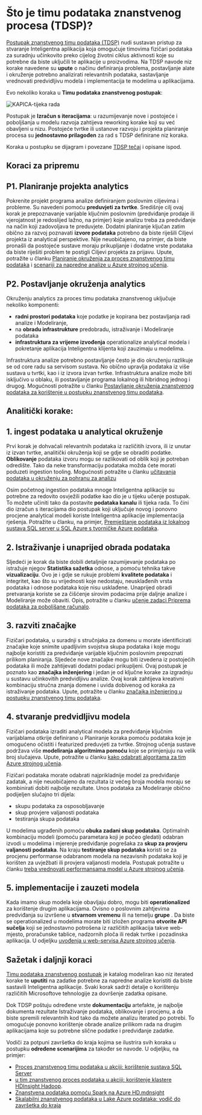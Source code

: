 <properties 
    pageTitle="Što je timu podataka znanstvenog postupak?  | Microsoft Azure" 
    description="Postupak znanstvenog timu podataka je sustavan način za stvaranje Inteligentna aplikacija pod utjecajem napredne analize." 
    services="machine-learning" 
    documentationCenter="" 
    authors="bradsev"
    manager="jhubbard" 
    editor="cgronlun" />

<tags 
    ms.service="machine-learning" 
    ms.workload="data-services" 
    ms.tgt_pltfrm="na" 
    ms.devlang="na" 
    ms.topic="article" 
    ms.date="09/19/2016" 
    ms.author="bradsev" /> 


# <a name="what-is-the-team-data-science-process-tdsp"></a>Što je timu podataka znanstvenog procesa (TDSP)?

[Postupak znanstvenog timu podataka (TDSP)](data-science-process-overview.md) nudi sustavan pristup za stvaranje Inteligentna aplikacija koja omogućuje timovima fizičari podataka za suradnju učinkovito preko cijelog životni ciklus aktivnosti koje su potrebne da biste uključili te aplikacije u proizvodima. Na TDSP navode niz korake navedene su **upute** o načinu definiranja problema, postavljanje alate i okruženje potrebno analizirati relevantnih podataka, sastavljanje vrednovati predvidljivu modela i implementacija te modelima u aplikacijama. 

Evo nekoliko koraka u **Timu podataka znanstvenog postupak**:  

![KAPICA-tijeka rada](./media/machine-learning-data-science-the-cortana-analytics-process/CAP-workflow.png)

Postupak je **Izračun s iteracijama**: u razumijevanje nove i postojeće i poboljšanja u modelu razvoja zahtijeva reworking korake koji su već obavljeni u nizu. Postojeće tvrtke ili ustanove razvoju i projekta planiranje procesa su **jednostavno prilagođen** za rad s TDSP definirane niz koraka. 

Koraka u postupku se dijagram i povezane [TDSP tečaj](https://azure.microsoft.com/documentation/learning-paths/cortana-analytics-process/) i opisane ispod.  

## <a name="preparation-steps"></a>Koraci za pripremu 

## <a name="p1-plan-the-analytics-project"></a>P1. Planiranje projekta analytics 

Pokrenite projekt programa analize definiranjem poslovnim ciljevima i probleme. Su navedeni pomoću **preduvjeti za tvrtke**. Središnje cilj ovaj korak je prepoznavanje varijable ključnim poslovnim (predviđanje prodaje ili vjerojatnost je redoslijed lažno, na primjer) koje analizu treba za predviđanje na način koji zadovoljava te preduvjete. Dodatni planiranje ključan zatim obično za razvoj poznavati **izvore podataka** potrebno da biste riješili Ciljevi projekta iz analytical perspektive. Nije neuobičajeno, na primjer, da biste pronašli da postojeće sustave moraju prikupljanje i dodatne vrste podataka da biste riješiti problem te postigli Ciljevi projekta za prijavu. Upute, potražite u članku [Planiranje okruženja za proces znanstvenog timu podataka](machine-learning-data-science-plan-your-environment.md) i [scenariji za napredne analize u Azure strojnog učenja](machine-learning-data-science-plan-sample-scenarios.md).  

## <a name="p2-setup-analytics-environment"></a>P2. Postavljanje okruženja analytics 

Okruženju analytics za proces timu podataka znanstvenog uključuje nekoliko komponenti: 

- **radni prostori podataka** koje podatke je kopirana bez postavljanja radi analize i Modeliranje, 
- na **obradu infrastrukture** predobradu, istraživanje i Modeliranje podataka
- **infrastruktura za vrijeme izvođenja** operationalize analytical modela i pokretanje aplikacija Inteligentna klijenta koji zauzimaju u modelima.  

Infrastruktura analize potrebno postavljanje često je dio okruženju razlikuje se od core radu sa servisom sustava. No obično upravlja podataka iz više sustava u tvrtki, kao i iz izvora izvan tvrtke. Infrastruktura analize može biti isključivo u oblaku, ili postavljanje programa lokalnog ili hibridnog jednog i drugog. Mogućnosti potražite u članku [Postavljanje okruženja znanstvenog podataka za korištenje u postupku znanstvenog timu podataka](machine-learning-data-science-environment-setup.md).

## <a name="analytics-steps"></a>Analitički korake:  

## <a name="1-ingest-data-into-the-analytical-environment"></a>1. ingest podataka u analytical okruženje 

Prvi korak je dohvaćali relevantnih podataka iz različitih izvora, ili iz unutar iz izvan tvrtke, analitički okruženja koji se gdje se obraditi podatke. **Oblikovanje** podataka izvoru mogu se razlikovati od oblik koji je potreban odredište. Tako da neke transformaciju podataka možda ćete morati poduzeti ingestion tooling. Mogućnosti potražite u članku [učitavanja podataka u okruženju za pohranu za analizu](machine-learning-data-science-ingest-data.md)

Osim početnog ingestion podataka mnoge Inteligentna aplikacije su potrebne za redovito osvježili podatke kao dio je u tijeku učenje postupak. To možete učiniti tako da postavite **podataka kanalu** ili tijeka rada. To čini dio izračun s iteracijama dio postupak koji uključuje novog i ponovno procjene analytical modeli koriste Inteligentna aplikacije implementacija rješenja. Potražite u članku, na primjer, [Premještanje podataka iz lokalnog sustava SQL server u SQL Azure s tvorničke Azure podataka](machine-learning-data-science-move-sql-azure-adf.md).


## <a name="2-explore-and-pre-process-data"></a>2. Istraživanje i unaprijed obrada podataka 

Sljedeći je korak da biste dobili detaljnije razumijevanje podataka po istražuje njegov **Statistika sažetka** odnose, a pomoću tehnika takve **vizualizaciju**. Ovo je i gdje se rukuje problemi **kvalitete podataka** i integritet, kao što su vrijednosti koje nedostaju, neusklađenih vrsta podataka i odnose podataka koje nisu usklađene. Unaprijed obradi pretvaranja koriste se za čišćenje sirovim podacima prije daljnje analize i Modeliranje može obaviti. Opis, potražite u članku [učenje zadaci Priprema podataka za poboljšane računalo](machine-learning-data-science-prepare-data.md).


## <a name="3-develop-features"></a>3. razviti značajke 

Fizičari podataka, u suradnji s stručnjaka za domenu u morate identificirati značajke koje snimite upadljivim svojstva skupa podataka i koje mogu najbolje koristiti za predviđanje varijable ključnim poslovnim prepoznati prilikom planiranja. Sljedeće nove značajke mogu biti izvedena iz postojećih podataka ili može zahtijevati dodatni podaci prikupljeni. Ovaj postupak je poznato kao **značajka inženjering** i jedan je od ključne korake za izgradnju u sustavu učinkovitih predvidljivu analize. Ovaj korak zahtijeva kreativni kombinaciju stručna znanja domene i uvida dobivenog od koraka za istraživanje podataka. Upute, potražite u članku [značajka inženjering u postupku znanstvenog timu podataka](machine-learning-data-science-create-features.md).


## <a name="4-create-predictive-models"></a>4. stvaranje predvidljivu modela 

Fizičari podataka izraditi analytical modela za predviđanje ključnim varijablama otkrije definirano u Planiranje koraka pomoću podataka koje je omogućeno očistiti i featurized preduvjeti za tvrtke. Strojnog učenja sustave podržava više **modeliranja algoritmima pomoću** koje se primjenjuju na velik broj slučajeva. Upute, potražite u članku [kako odabrati algoritama za tim Azure strojnog učenja](machine-learning-algorithm-choice.md).

Fizičari podataka morate odabrati najprikladnije model za predviđanje zadatak, a nije neuobičajeno da rezultata iz većeg broja modela moraju se kombinirati dobiti najbolje rezultate. Unos podataka za Modeliranje obično podijeljen slučajno tri dijela:

- skupu podataka za osposobljavanje 
- skup provjere valjanosti podataka 
- testiranja skupa podataka 

U modelima ugrađenih pomoću **obuka zadani skup podataka**. Optimalnih kombinaciju modeli (pomoću parametara koji je počeo gledati) odabran izvodi u modelima i mjerenje predviđanje pogrešaka za **skup za provjeru valjanosti podataka**. Na kraju **testiranje skup podataka** koristi se za procjenu performanse odabranom modela na nezavisnih podataka koji je korišten za uvježbati ili provjera valjanosti modela.  Postupak potražite u članku [treba vrednovati performansama model u Azure strojnog učenja](machine-learning-evaluate-model-performance.md).


## <a name="5-deploy-and-consume-models"></a>5. implementacije i zauzeti modela 

Kada imamo skup modela koje obavljaju dobro, mogu biti **operationalized** za korištenje drugim aplikacijama. Ovisno o poslovnim zahtjevima predviđanja su izvršene u **stvarnom vremenu** ili na temelju **grupe** . Da biste se operationalized u modelima morate biti izložen programa **otvorite API sučelja** koji se jednostavno potrošena iz različitih aplikacija takve web-mjesto, proračunske tablice, nadzornih ploča ili redak tvrtke i pozadinska aplikacija. U odjeljku [uvođenja u web-servisa Azure strojnog učenja](machine-learning-publish-a-machine-learning-web-service.md).

## <a name="summary-and-next-steps"></a>Sažetak i daljnji koraci

[Timu podataka znanstvenog postupak](https://azure.microsoft.com/documentation/learning-paths/cortana-analytics-process/) je katalog modeliran kao niz iterated korake te **uputiti** na zadatke potrebne za napredne analize koristiti da biste sastavili Inteligentna aplikacije. Svaki korak sadrži detalje o korištenju različitih Microsoftove tehnologije za dovršenje zadatka opisane. 

Dok TDSP poštuju određene vrste **dokumentaciju** artefakte, je najbolje dokumenta rezultate Istraživanje podataka, oblikovanje i procjenu, a da biste spremili relevantnih kod tako da možete analizu iterated po potrebi. To omogućuje ponovno korištenje obrade analize prilikom rada na drugim aplikacijama koje su potrebne slične podatke i predviđanje zadatke.

Vodiči za potpuni završetka do kraja kojima se ilustrira svih koraka u postupku **određene scenarijima** za također se navode. U odjeljku, na primjer:

- [Proces znanstvenog timu podataka u akciji: korištenje sustava SQL Server](machine-learning-data-science-process-sql-walkthrough.md)
- [u tim znanstvenog proces podataka u akciji: korištenje klastere HDInsight Hadoop](machine-learning-data-science-process-hive-walkthrough.md).
- [Znanstvena podataka pomoću Spark na Azure HD.mdnsight](machine-learning-data-science-spark-overview.md)
- [Skalabilni znanstvenog podataka u Lake Azure podataka: vodič do završetka do kraja](machine-learning-data-science-process-data-lake-walkthrough.md)

 
